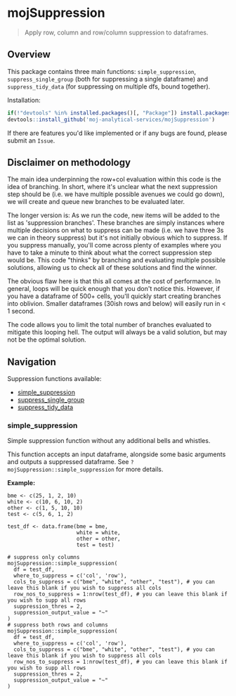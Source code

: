 # mojSuppression

> Apply row, column and row/column suppression to dataframes. 

## Overview

This package contains three main functions: `simple_suppression`, `suppress_single_group` (both for suppressing a single dataframe) and `suppress_tidy_data` (for suppressing on multiple dfs, bound together).

Installation:
```r
if(!"devtools" %in% installed.packages()[, "Package"]) install.packages("devtools")  # run if you don't have devtools installed
devtools::install_github('moj-analytical-services/mojSuppression')
```

If there are features you'd like implemented or if any bugs are found, please submit an `Issue`.

## Disclaimer on methodology

The main idea underpinning the row+col evaluation within this code is the idea of branching. 
In short, where it's unclear what the next suppression step should be (i.e. we have multiple possible avenues we could go down), we will create and queue new branches to be evaluated later.

The longer version is:
As we run the code, new items will be added to the list as 'suppression branches'.
These branches are simply instances where multiple decisions on what to suppress can be made (i.e. we have three 3s we can in theory suppress)
but it's not initially obvious which to suppress. If you suppress manually, you'll come across plenty of examples where you have to take a minute
to think about what the correct suppression step would be. This code "thinks" by branching and evaluating multiple possible solutions,
allowing us to check all of these solutions and find the winner.

The obvious flaw here is that this all comes at the cost of performance. In general, loops will be quick enough that you don't notice this. However,
if you have a dataframe of 500+ cells, you'll quickly start creating branches into oblivion. Smaller dataframes (30ish rows and below) will easily run in < 1 second.

The code allows you to limit the total number of branches evaluated to mitigate this looping hell. The output will always be a valid solution, but may not be the optimal
solution.

## Navigation

Suppression functions available:
  - [simple_suppression](#simple_suppression)
  - [suppress_single_group](#banner)
  - [suppress_tidy_data](#radio-button)

### simple_suppression
Simple suppression function without any additional bells and whistles. 

This function accepts an input dataframe, alongside some basic arguments and outputs a suppressed dataframe. See `?mojSuppression::simple_suppression` for more details.

**Example:**
```
bme <- c(25, 1, 2, 10)
white <- c(10, 6, 10, 2)
other <- c(1, 5, 10, 10)
test <- c(5, 6, 1, 2)

test_df <- data.frame(bme = bme,
                      white = white,
                      other = other,
                      test = test)

# suppress only columns
mojSuppression::simple_suppression(
  df = test_df,
  where_to_suppress = c('col', 'row'),
  cols_to_suppress = c("bme", "white", "other", "test"), # you can leave this blank if you wish to suppress all cols
  row_nos_to_suppress = 1:nrow(test_df), # you can leave this blank if you wish to supp all rows
  suppression_thres = 2,
  suppression_output_value = "~"
)
# suppress both rows and columns
mojSuppression::simple_suppression(
  df = test_df,
  where_to_suppress = c('col', 'row'),
  cols_to_suppress = c("bme", "white", "other", "test"), # you can leave this blank if you wish to suppress all cols
  row_nos_to_suppress = 1:nrow(test_df), # you can leave this blank if you wish to supp all rows
  suppression_thres = 2,
  suppression_output_value = "~"
)
```
